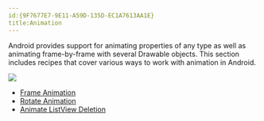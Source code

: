 ```yaml
---
id:{9F7677E7-9E11-A59D-135D-EC1A7613AA1E}  
title:Animation  
---
```


Android provides support for animating properties of any type as well as animating frame-by-frame with several Drawable objects. This section includes recipes that cover various ways to work with animation in Android.

 [ ![](Images/screen2.png)](Images/screen2.png)

-  <span class="noChildren"><a href="/recipes/android/other_ux/animation/frame_animation">Frame Animation</a></span>
-  <span class="noChildren"><a href="/recipes/android/other_ux/animation/rotate_animation">Rotate Animation</a></span>
-  <span class="noChildren"><a href="/recipes/android/other_ux/animation/animate_listview_deletion">Animate ListView Deletion</a></span>